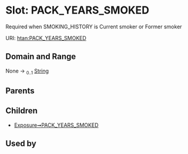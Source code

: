 
# Slot: PACK_YEARS_SMOKED

Required when SMOKING_HISTORY is Current smoker or Former smoker

URI: [htan:PACK_YEARS_SMOKED](https://w3id.org/htan/PACK_YEARS_SMOKED)


## Domain and Range

None &#8594;  <sub>0..1</sub> [String](types/String.md)

## Parents


## Children

 *  [Exposure➞PACK_YEARS_SMOKED](Exposure_PACK_YEARS_SMOKED.md)

## Used by

